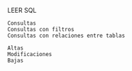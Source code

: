 LEER SQL 

    Consultas 
    Consultas con filtros
    Consultas con relaciones entre tablas
    
    Altas
    Modificaciones
    Bajas